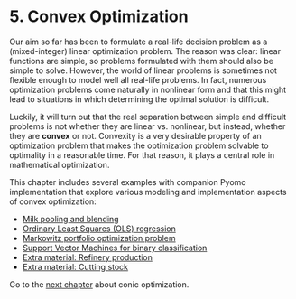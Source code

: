 # 5. Convex Optimization

Our aim so far has been to formulate a real-life decision problem as a (mixed-integer) linear optimization problem. The reason was clear: linear functions are simple, so problems formulated with them should also be simple to solve. However, the world of linear problems is sometimes not flexible enough to model well all real-life problems. In fact, numerous optimization problems come naturally in nonlinear form and that this might lead to situations in which determining the optimal solution is difficult. 

Luckily, it will turn out that the real separation between simple and difficult problems is not whether they are linear vs. nonlinear, but instead, whether they are **convex** or not. Convexity is a very desirable property of an optimization problem that makes the optimization problem solvable to optimality in a reasonable time. For that reason, it plays a central role in mathematical optimization.

This chapter includes several examples with companion Pyomo implementation that explore various modeling and implementation aspects of convex optimization:

* [Milk pooling and blending](01-milk-pooling.ipynb)
* [Ordinary Least Squares (OLS) regression](02-ols-regression.ipynb)
* [Markowitz portfolio optimization problem](03-markowitz-portfolio.ipynb)
* [Support Vector Machines for binary classification](04-svm-binary-classification.ipynb)
* [Extra material: Refinery production](05-refinery-production.ipynb)
* [Extra material: Cutting stock](06-cutting-stock.ipynb)

Go to the [next chapter](../06/06.00.md) about conic optimization.